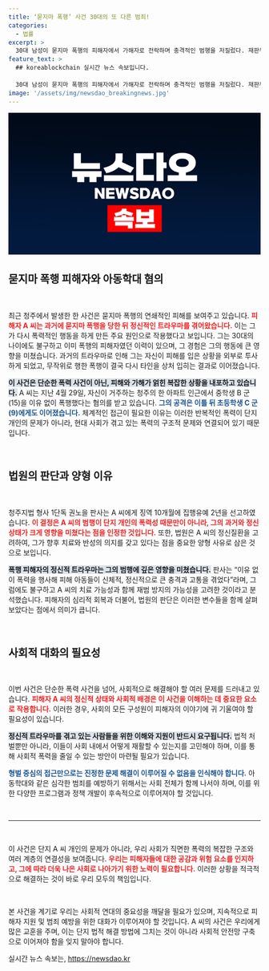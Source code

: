 ```yaml
---
title: ‘묻지마 폭행’ 사건 30대의 또 다른 범죄!
categories:
  - 법률
excerpt: >
  30대 남성이 묻지마 폭행의 피해자에서 가해자로 전락하며 충격적인 범행을 저질렀다. 재판부는 그가 과거 트라우마로 인한 정신적 고통을 겪고 있다고 밝혔지만, 아동들에게 남긴 상처는 크다.
feature_text: >
  ## koreablockchain 실시간 뉴스 속보입니다.

  30대 남성이 묻지마 폭행의 피해자에서 가해자로 전락하며 충격적인 범행을 저질렀다. 재판부는 그가 과거 트라우마로 인한 정신적 고통을 겪고 있다고 밝혔지만, 아동들에게 남긴 상처는 크다.
image: '/assets/img/newsdao_breakingnews.jpg'
---
```


<p><img src="/assets/img/newsdao_breakingnews.jpg" alt="koreablockchain 속보" /></p>

<h2 data-ke-size="size26">묻지마 폭행 피해자와 아동학대 혐의</h2>

<p data-ke-size="size16">&nbsp;</p>

<p>최근 청주에서 발생한 한 사건은 묻지마 폭행의 연쇄적인 피해를 보여주고 있습니다. <b><span style="color: #ee2323;">피해자 A 씨는 과거에 묻지마 폭행을 당한 뒤 정신적인 트라우마를 겪어왔습니다.</span></b> 이는 그가 다시 폭력적인 행동을 하게 만든 주요 원인으로 작용했다고 보입니다. 그는 30대의 나이에도 불구하고 이미 폭행의 피해자였던 이력이 있으며, 그 경험은 그의 행동에 큰 영향을 미쳤습니다. 과거의 트라우마로 인해 그는 자신이 피해를 입은 상황을 외부로 투사하게 되었고, 무작위로 행한 폭행이 결국 다시 타인을 상처 입히는 결과로 이어졌습니다.</p>

<p><b><span style="background-color: #21538527;">이 사건은 단순한 폭력 사건이 아닌, 피해와 가해가 얽힌 복잡한 상황을 내포하고 있습니다.</span></b> A 씨는 지난 4월 29일, 자신이 거주하는 청주의 한 아파트 인근에서 중학생 B 군(15)을 이유 없이 폭행했다는 혐의를 받고 있습니다. <b><span style="color: #1a5490;">그의 공격은 이틀 뒤 초등학생 C 군(9)에게도 이어졌습니다.</span></b> 체계적인 접근이 필요한 이유는 이러한 반복적인 폭력이 단지 개인의 문제가 아니라, 현대 사회가 겪고 있는 폭력의 구조적 문제와 연결되어 있기 때문입니다.</p>

<p data-ke-size="size16">&nbsp;</p>

<h2 data-ke-size="size26">법원의 판단과 양형 이유</h2>

<p data-ke-size="size16">&nbsp;</p>

<p>청주지법 형사 1단독 권노을 판사는 A 씨에게 징역 10개월에 집행유예 2년을 선고하였습니다. <b><span style="color: #ee2323;">이 결정은 A 씨의 범행이 단지 개인의 폭력성 때문만이 아니라, 그의 과거와 정신상태가 크게 영향을 미쳤다는 점을 인정한 것입니다.</span></b> 또한, 법원은 A 씨의 정신질환을 고려하여, 그가 향후 치료와 반성의 의지를 갖고 있다는 점을 중요한 양형 사유로 삼은 것으로 보입니다. </p>

<p><b><span style="background-color: #21538527;">폭행 피해자의 정신적 트라우마는 그의 범행에 깊은 영향을 미쳤습니다.</span></b> 판사는 “이유 없이 폭력을 행사해 피해 아동들이 신체적, 정신적으로 큰 충격과 고통을 겪었다”라며, 그럼에도 불구하고 A 씨의 치료 가능성과 함께 재범 방지의 가능성을 고려한 것이라고 분석했습니다. 피해자의 심리적 회복과 더불어, 법원의 판단은 이러한 변수들을 함께 살펴보았다는 점에서 의미가 큽니다.</p>

<p data-ke-size="size16">&nbsp;</p>

<h2 data-ke-size="size26">사회적 대화의 필요성</h2>

<p data-ke-size="size16">&nbsp;</p>

<p>이번 사건은 단순한 폭력 사건을 넘어, 사회적으로 해결해야 할 여러 문제를 드러내고 있습니다. <b><span style="color: #ee2323;">피해자 A 씨의 정신적 상태와 사회적 배경은 이 사건을 이해하는 데 중요한 요소로 작용합니다.</span></b> 이러한 경우, 사회의 모든 구성원이 피해자의 이야기에 귀 기울여야 할 필요성이 있습니다. </p>

<p><b><span style="background-color: #21538527;">정신적 트라우마를 겪고 있는 사람들을 위한 이해와 지원이 반드시 요구됩니다.</span></b> 법적 처벌뿐만 아니라, 이들이 사회 내에서 어떻게 재활할 수 있는지를 고민해야 하며, 이를 통해 사회적 폭력을 줄일 수 있는 방안이 마련될 필요가 있습니다. </p>

<p><b><span style="color: #1a5490;">형벌 중심의 접근만으로는 진정한 문제 해결이 이루어질 수 없음을 인식해야 합니다.</span></b> 아동학대와 같은 심각한 범죄를 예방하기 위해서는 사회 전체가 함께 나서야 하며, 이를 위한 다양한 프로그램과 정책 개발이 후속적으로 이루어져야 할 것입니다.</p>

<p data-ke-size="size16">&nbsp;</p>

<hr>

<p data-ke-size="size16">&nbsp;</p>

<p>이 사건은 단지 A 씨 개인의 문제가 아니라, 우리 사회가 직면한 폭력의 복잡한 구조와 여러 계층의 연결성을 보여줍니다. <b><span style="color: #ee2323;">우리는 피해자들에 대한 공감과 위험 요소를 인지하고, 그에 따라 더욱 나은 사회로 나아가기 위한 노력이 필요합니다.</span></b> 이러한 상황을 적극적으로 해결하는 것이 바로 우리 모두의 책임입니다. </p>

<p data-ke-size="size16">&nbsp;</p> 

<p>본 사건을 계기로 우리는 사회적 연대의 중요성을 깨달을 필요가 있으며, 지속적으로 피해자 지원 및 범죄 예방을 위한 대화가 이루어져야 할 것입니다. A 씨의 사건은 우리에게 많은 교훈을 주며, 이는 단지 법적 해결 방법에 그치는 것이 아니라 사회적 안전망 구축으로 이어져야 함을 잊지 말아야 합니다.</p>
실시간 뉴스 속보는, <a href="https://newsdao.kr" rel="dofollow">https://newsdao.kr</a>


